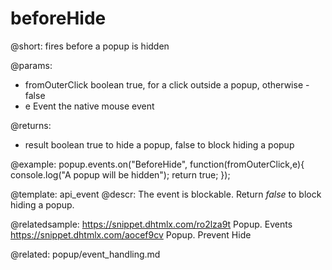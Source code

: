 beforeHide
=============

@short:
fires before a popup is hidden

@params:
- fromOuterClick		boolean			true, for a click outside a popup, otherwise - false
- e						Event			the native mouse event

@returns:
- result		boolean			true to hide a popup, false to block hiding a popup

@example:
popup.events.on("BeforeHide", function(fromOuterClick,e){
    console.log("A popup will be hidden");
    return true;
});


@template: api_event
@descr:
The event is blockable. Return *false* to block hiding a popup.

@relatedsample:
https://snippet.dhtmlx.com/ro2lza9t	Popup. Events
https://snippet.dhtmlx.com/aocef9cv	Popup. Prevent Hide


@related: popup/event_handling.md